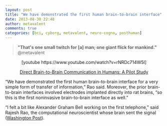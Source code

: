 ```yaml
---
layout: post
title: "We have demonstrated the first human brain-to-brain interface"
date: 2013-08-30 22:48
author: metavalent
comments: true
categories: [bci, cyborg, metavalent, neuro-cogno, posthuman]
---
```

<blockquote><strong>"That's one small twitch for [a] man; one giant flick for mankind." </strong>@metavalent</blockquote>
<p style="text-align:center;">[youtube https://www.youtube.com/watch?v=rNRDc714W5I]</p>
<p style="text-align:center;"><a href="https://www.youtube.com/watch?v=rNRDc714W5I">Direct Brain-to-Brain Communication in Humans: A Pilot Study</a></p>
“We have demonstrated the first human brain-to-brain interface for a very simple form of transfer of information,” Rao said. Moreover, the prior brain-to-brain interfaces involved electrodes implanted directly into rat brains, “so this is the first noninvasive brain-to-brain interface as well.”

“I felt a bit like Alexander Graham Bell working on the first telephone,” said Rajesh Rao, the computational neuroscientist whose brain sent the signal (<a href="https://www.washingtonpost.com/national/health-science/experiment-lets-man-use-his-mind-to-control-another-persons-movements/2013/08/29/42bc646c-10bd-11e3-85b6-d27422650fd5_story.html" target="_blank">Washington Post</a>).
